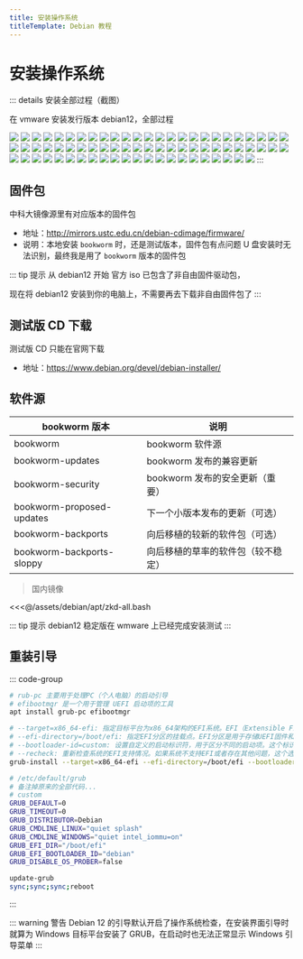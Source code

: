 ```yaml
---
title: 安装操作系统
titleTemplate: Debian 教程
---
```


# 安装操作系统

::: details 安装全部过程（截图）

在 vmware 安装发行版本 debian12，全部过程

![](/assets/debian/install_os/01.png)
![](/assets/debian/install_os/02.png)
![](/assets/debian/install_os/03.jpg)
![](/assets/debian/install_os/04.jpg)
![](/assets/debian/install_os/05.jpg)
![](/assets/debian/install_os/06.jpg)
![](/assets/debian/install_os/07.jpg)
![](/assets/debian/install_os/08.jpg)
![](/assets/debian/install_os/09.jpg)
![](/assets/debian/install_os/10.jpg)
![](/assets/debian/install_os/11.jpg)
![](/assets/debian/install_os/12.jpg)
![](/assets/debian/install_os/13.jpg)
![](/assets/debian/install_os/13-1.jpg)
![](/assets/debian/install_os/14.jpg)
![](/assets/debian/install_os/15.jpg)
![](/assets/debian/install_os/16.jpg)
![](/assets/debian/install_os/16-1.jpg)
![](/assets/debian/install_os/17.jpg)
![](/assets/debian/install_os/18.jpg)
![](/assets/debian/install_os/19.jpg)
![](/assets/debian/install_os/20.jpg)
![](/assets/debian/install_os/21.jpg)
![](/assets/debian/install_os/22.jpg)
![](/assets/debian/install_os/23.jpg)
![](/assets/debian/install_os/23-1.jpg)
![](/assets/debian/install_os/23-2.jpg)
![](/assets/debian/install_os/23-3.jpg)
![](/assets/debian/install_os/23-4.jpg)
![](/assets/debian/install_os/23-5.jpg)
![](/assets/debian/install_os/23-6.jpg)
![](/assets/debian/install_os/24.jpg)
![](/assets/debian/install_os/24-1.jpg)
![](/assets/debian/install_os/24-2.jpg)
![](/assets/debian/install_os/24-3.jpg)
![](/assets/debian/install_os/24-4.jpg)
![](/assets/debian/install_os/25.jpg)
![](/assets/debian/install_os/26.jpg)
![](/assets/debian/install_os/26-1.jpg)
![](/assets/debian/install_os/26-2.jpg)
![](/assets/debian/install_os/26-3.jpg)
![](/assets/debian/install_os/26-4.jpg)
![](/assets/debian/install_os/26-5.jpg)
![](/assets/debian/install_os/26-6.jpg)
![](/assets/debian/install_os/26-7-1.jpg)
![](/assets/debian/install_os/26-7-2.jpg)
![](/assets/debian/install_os/26-8.jpg)
![](/assets/debian/install_os/27.jpg)
![](/assets/debian/install_os/28.jpg)
![](/assets/debian/install_os/29.jpg)
![](/assets/debian/install_os/30.jpg)
![](/assets/debian/install_os/30-1.jpg)
![](/assets/debian/install_os/30-2.jpg)
![](/assets/debian/install_os/30-3.jpg)
![](/assets/debian/install_os/30-4.jpg)
![](/assets/debian/install_os/30-5.jpg)
![](/assets/debian/install_os/30-6.jpg)
![](/assets/debian/install_os/30-7.jpg)
![](/assets/debian/install_os/30-8.jpg)
![](/assets/debian/install_os/31.jpg)
![](/assets/debian/install_os/32.jpg)
![](/assets/debian/install_os/33.jpg)
![](/assets/debian/install_os/34.jpg)
![](/assets/debian/install_os/35.jpg)
![](/assets/debian/install_os/36.jpg)
![](/assets/debian/install_os/37.jpg)
![](/assets/debian/install_os/38.jpg)
![](/assets/debian/install_os/39.jpg)
![](/assets/debian/install_os/40.jpg)
![](/assets/debian/install_os/41.jpg)
![](/assets/debian/install_os/42.jpg)
![](/assets/debian/install_os/43.jpg)
:::

## 固件包

中科大镜像源里有对应版本的固件包

- 地址：http://mirrors.ustc.edu.cn/debian-cdimage/firmware/
- 说明：本地安装 `bookworm` 时，还是测试版本，固件包有点问题 U 盘安装时无法识别，最终我是用了 `bookworm` 版本的固件包

::: tip 提示
从 debian12 开始 官方 iso 已包含了非自由固件驱动包，

现在将 debian12 安装到你的电脑上，不需要再去下载非自由固件包了
:::

## 测试版 CD 下载

测试版 CD 只能在官网下载

- 地址：https://www.debian.org/devel/debian-installer/

## 软件源

| bookworm 版本             | 说明                               |
| ------------------------- | ---------------------------------- |
| bookworm                  | bookworm 软件源                    |
| bookworm-updates          | bookworm 发布的兼容更新            |
| bookworm-security         | bookworm 发布的安全更新（重要）    |
| bookworm-proposed-updates | 下一个小版本发布的更新（可选）     |
| bookworm-backports        | 向后移植的较新的软件包（可选）     |
| bookworm-backports-sloppy | 向后移植的草率的软件包（较不稳定） |

> 国内镜像

<<<@/assets/debian/apt/zkd-all.bash

::: tip 提示
debian12 稳定版在 wmware 上已经完成安装测试
:::

## 重装引导

::: code-group

```bash [安装必要软件包]
# rub-pc 主要用于处理PC（个人电脑）的启动引导
# efibootmgr 是一个用于管理 UEFI 启动项的工具
apt install grub-pc efibootmgr
```

```bash [安装GRUB引导]
# --target=x86_64-efi: 指定目标平台为x86_64架构的EFI系统。EFI（Extensible Firmware Interface）是一种用于在计算机启动时加载操作系统的标准接口。
# --efi-directory=/boot/efi: 指定EFI分区的挂载点。EFI分区是用于存储UEFI固件和启动加载程序的分区。
# --bootloader-id=custom: 设置自定义的启动标识符，用于区分不同的启动项。这个标识符将在GRUB菜单中显示，以便用户选择要启动的操作系统。
# --recheck: 重新检查系统的EFI支持情况。如果系统不支持EFI或者存在其他问题，这个选项可以帮助你解决问题。
grub-install --target=x86_64-efi --efi-directory=/boot/efi --bootloader-id=custom --recheck
```

```bash [GRUB引导加载程序配置文件]
# /etc/default/grub
# 备注掉原来的全部代码...
# custom
GRUB_DEFAULT=0
GRUB_TIMEOUT=0
GRUB_DISTRIBUTOR=Debian
GRUB_CMDLINE_LINUX="quiet splash"
GRUB_CMDLINE_WINDOWS="quiet intel_iommu=on"
GRUB_EFI_DIR="/boot/efi"
GRUB_EFI_BOOTLOADER_ID="debian"
GRUB_DISABLE_OS_PROBER=false
```

```bash [更新引导]
update-grub
sync;sync;sync;reboot
```

:::

::: warning 警告
Debian 12 的引导默认开启了操作系统检查，在安装界面引导时就算为 Windows 目标平台安装了 GRUB，在启动时也无法正常显示 Windows 引导菜单
:::

